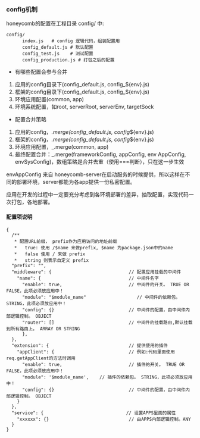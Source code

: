 ### config机制

honeycomb的配置在工程目录 config/ 中:

```
config/
      index.js   # config 逻辑代码，组装配置用
      config_default.js # 默认配置
      config_test.js    # 测试配置
      config_production.js # 打包之后的配置
```

* 有哪些配置会参与合并
 1. 应用的config目录下(config_default.js, config_${env}.js)
 2. 框架的config目录下(config_default.js, config_${env}.js)
 3. 环境应用配置(common, app)
 4. 环境系统配置，如root, serverRoot, serverEnv, targetSock

* 配置合并策略
 1. 应用的config，_.merge(config_default.js, config_${env}.js)
 2. 框架的config，_.merge(config_default.js, config_${env}.js)
 3. 环境应用配置，_.merge(common, app)
 4. 最终配置合并：_.merge(frameworkConfig, appConfig, env AppConfig, envSysConfig)，数组策略是合并去重（使用===判断），只在这一步生效


envAppConfig 来自 honeycomb-server在启动服务的时候提供，所以这样在不同的部署环境，server都能为各app提供一份私密配置。

应用在开发的过程中一定要充分考虑到各环境部署的差异，抽取配置，实现代码一次打包，各地部署。

#### 配置项说明

```
{
  /**
   * 配置URL前缀， prefix作为应用访问的地址前缀
   *   true: 使用 /$name 来做prefix, $name 为package.json中的name
   *   false 使用 / 来做 prefix
   *   string 则表示自定义 prefix
  "prefix": "",
  "middleware": {                             // 配置应用挂载的中间件
    "name": {                                 // 中间件名字
      "enable": true,                         // 中间件的开关。 TRUE OR FALSE，此项必须放应用中！
      "module": "$module_name"                   // 中间件的依赖包。 STRING，此项必须放应用中！
      "config": {}                            // 中间件的配置，由中间件内部逻辑控制。 OBJECT
      "router": []                            // 中间件的挂载路由,默认挂载到所有路由上。 ARRAY OR STRING
      },
  },
  "extension": {                              // 提供使用的插件
    "appClient": {                            // 例如:代码里面使用req.getAppClient的方法时调用
      "enable": true,                         // 插件的开关。 TRUE OR FALSE，此项必须放应用中！
      "module": '$module_name',    // 插件的依赖包。 STRING，此项必须放应用中！
      "config": {}                            // 中间件的配置，由中间件内部逻辑控制。 OBJECT
    }
  },
  "service": {                               // 设置APPS里面的属性
    "xxxxxx": {}                              // 由APPS内部逻辑控制。ANY
  }
}
```

